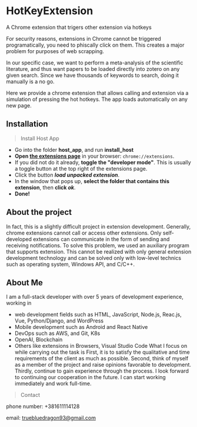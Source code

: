 # HotKeyExtension
A Chrome extension that trigers other extension via hotkeys

For security reasons, extensions in Chrome cannot be triggered programatically, you need to phiscally click on them. This creates a major problem for purposes of web scrapping.

In our specific case, we want to perform a meta-analysis of the scientific literature, and thus want papers to be loaded directly into zotero on any given search. Since we have thousands of keywords to search, doing it manually is a no go.

Here we provide a chrome extension that allows calling and extension via a simulation of pressing the hot hotkeys. The app loads automatically on any new page.


## Installation
> Install Host App
- Go into the folder **host_app**, and run **install_host**
- **Open [the extensions page](chrome://extensions)** in your browser: `chrome://extensions`. 
- If you did not do it already, **toggle the "developer mode"**. This is usually a toggle button at the top right of the extensions page.
- Click the button **_load unpacked extension_**.
- In the window that pops up, **select the folder that contains this extension**, then **click _ok_**.
- **Done!**

## About the project
In fact, this is a slightly difficult project in extension development.
Generally, chrome extensions cannot call or access other extensions.
Only self-developed extensions can communicate in the form of sending and receiving notifications.
To solve this problem, we used an auxiliary program that supports extension.
This cannot be realized with only general extension development technology and can be solved only with low-level technics such as operating system, Windows API, and C/C++.
## About Me
I am a full-stack developer with over 5 years of development experience, working in 
-	web development fields such as HTML, JavaScript, Node.js, Reac.js, Vue, Python/Django, and WordPress
-	Mobile development such as Android and React Native
-	DevOps such as AWS, and Git, K8s
-	OpenAI, Blockchain
-	Others like extensions in Browsers, Visual Studio Code
What I focus on while carrying out the task is
First, it is to satisfy the qualitative and time requirements of the client as much as possible.
Second, think of myself as a member of the project and raise opinions favorable to development.
Thirdly, continue to gain experience through the process.
I look forward to continuing our cooperation in the future. I can start working immediately and work full-time.


> Contact

phone number: +381611114128

email: truebluedragon93@gmail.com

